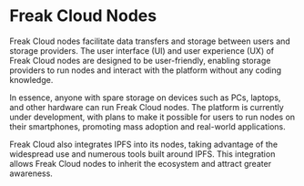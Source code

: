 # Freak Cloud Nodes

Freak Cloud nodes facilitate data transfers and storage between users and storage providers. The user interface (UI) and user experience (UX) of Freak Cloud nodes are designed to be user-friendly, enabling storage providers to run nodes and interact with the platform without any coding knowledge.

In essence, anyone with spare storage on devices such as PCs, laptops, and other hardware can run Freak Cloud nodes. The platform is currently under development, with plans to make it possible for users to run nodes on their smartphones, promoting mass adoption and real-world applications.

Freak Cloud also integrates IPFS into its nodes, taking advantage of the widespread use and numerous tools built around IPFS. This integration allows Freak Cloud nodes to inherit the ecosystem and attract greater awareness.
